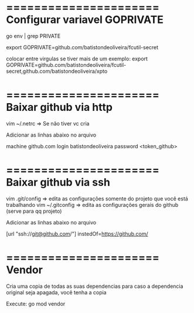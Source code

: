======================
Configurar variavel GOPRIVATE
======================
go env | grep PRIVATE

export GOPRIVATE=github.com/batistondeoliveira/fcutil-secret

colocar entre virgulas se tiver mais de um
exemplo:
export GOPRIVATE=github.com/batistondeoliveira/fcutil-secret,github.com/batistondeoliveira/xpto

======================
Baixar github via http
======================
vim ~/.netrc => Se não tiver vc cria

Adicionar as linhas abaixo no arquivo

machine github.com
login batistondeoliveira
password <token_github>

======================
Baixar github via ssh
======================
vim .git/config => edita as configurações somente do projeto que você está trabalhando
vim ~/.gitconfig => edita as configurações gerais do github (serve para qq projeto)

Adicionar as linhas abaixo no arquivo

[url "ssh://git@github.com/"]
  instedOf=https://github.com/

======================
Vendor
======================
Cria uma copia de todas as suas dependencias para caso a dependencia original seja apagada, você tenha a copia

Execute:
go mod vendor